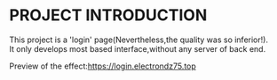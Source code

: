 # PROJECT INTRODUCTION

This project is a 'login' page(Nevertheless,the quality was so inferior!).  
It only develops most based interface,without any server of back end.  

Preview of the effect:https://login.electrondz75.top


